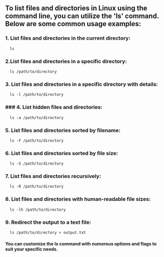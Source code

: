 ## To list files and directories in Linux using the command line, you can utilize the 'ls' command. Below are some common usage examples:

### 1. List files and directories in the current directory:

```
  ls
```
### 2.List files and directories in a specific directory:
```
  ls /path/to/directory
```
### 3. List files and directories in a specific directory with details:
```
  ls -l /path/to/directory
```
### ### 4. List hidden files and directories:
```
  ls -a /path/to/directory
``` 
### 5. List files and directories sorted by filename:
```
  ls -F /path/to/directory
```  
### 6. List files and directories sorted by file size:
```
  ls -S /path/to/directory
```  
### 7. List files and directories recursively:
```
  ls -R /path/to/directory
```
### 8. List files and directories with human-readable file sizes:

```
  ls -lh /path/to/directory
```  
  
### 9. Redirect the output to a text file:
```
  ls /path/to/directory > output.txt
``` 
  
#### You can customize the ls command with numerous options and flags to suit your specific needs.       
  
        
